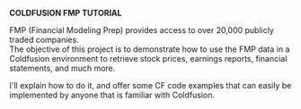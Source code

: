 <b>COLDFUSION FMP TUTORIAL</b>
<p>
FMP (Financial Modeling Prep) provides access to over 20,000 publicly traded companies.<br>
The objective of this project is to demonstrate how to use the FMP data in a Coldfusion environment to retrieve stock prices, earnings reports, financial statements, and much more.
<p>
I'll explain how to do it, and offer some CF code examples that can easily be implemented by anyone that is familiar with Coldfusion.
